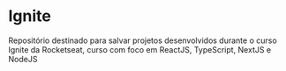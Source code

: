 # Ignite
Repositório destinado para salvar projetos desenvolvidos durante o curso Ignite da Rocketseat, curso com foco em ReactJS, TypeScript, NextJS e NodeJS
